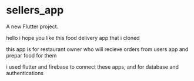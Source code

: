 # sellers_app

A new Flutter project.

hello i hope you like this food delivery app that i cloned

this app is for restaurant owner who will recieve orders from users app and prepar food for them 

i used flutter and firebase to connect these apps, and for database and authentications
